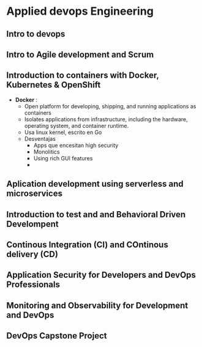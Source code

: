 # Applied devops Engineering


## Intro to devops

## Intro to Agile development and Scrum

## Introduction to containers with Docker, Kubernetes & OpenShift

- **Docker** :
    - Open platform for developing, shipping, and running applications as containers
    - Isolates applications from infrastructure, including the hardware, operating system, and container runtime.
    - Usa linux kernel, escrito en Go
    - Desventajas
        - Apps que encesitan high security
        - Monolitics
        - Using rich GUI features
        -


## Aplication development using serverless and microservices

## Introduction to test and and Behavioral Driven Develompent

## Continous Integration (CI) and COntinous delivery (CD)

## Application Security for Developers and DevOps Professionals

## Monitoring and Observability for Development and DevOps

## DevOps Capstone Project

